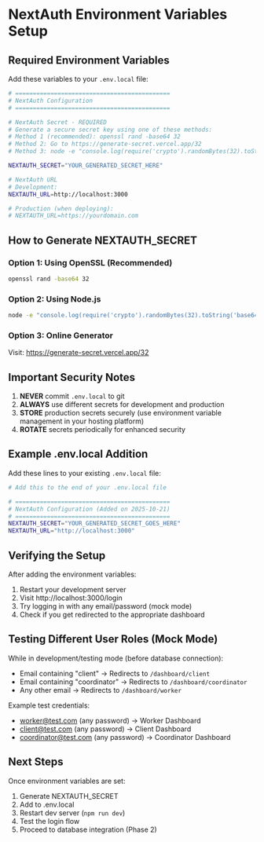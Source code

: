 # NextAuth Environment Variables Setup

## Required Environment Variables

Add these variables to your `.env.local` file:

```bash
# ============================================
# NextAuth Configuration
# ============================================

# NextAuth Secret - REQUIRED
# Generate a secure secret key using one of these methods:
# Method 1 (recommended): openssl rand -base64 32
# Method 2: Go to https://generate-secret.vercel.app/32
# Method 3: node -e "console.log(require('crypto').randomBytes(32).toString('base64'))"

NEXTAUTH_SECRET="YOUR_GENERATED_SECRET_HERE"

# NextAuth URL
# Development:
NEXTAUTH_URL=http://localhost:3000

# Production (when deploying):
# NEXTAUTH_URL=https://yourdomain.com
```

## How to Generate NEXTAUTH_SECRET

### Option 1: Using OpenSSL (Recommended)
```bash
openssl rand -base64 32
```

### Option 2: Using Node.js
```bash
node -e "console.log(require('crypto').randomBytes(32).toString('base64'))"
```

### Option 3: Online Generator
Visit: https://generate-secret.vercel.app/32

## Important Security Notes

1. **NEVER** commit `.env.local` to git
2. **ALWAYS** use different secrets for development and production
3. **STORE** production secrets securely (use environment variable management in your hosting platform)
4. **ROTATE** secrets periodically for enhanced security

## Example .env.local Addition

Add these lines to your existing `.env.local` file:

```bash
# Add this to the end of your .env.local file

# ============================================
# NextAuth Configuration (Added on 2025-10-21)
# ============================================
NEXTAUTH_SECRET="YOUR_GENERATED_SECRET_GOES_HERE"
NEXTAUTH_URL="http://localhost:3000"
```

## Verifying the Setup

After adding the environment variables:

1. Restart your development server
2. Visit http://localhost:3000/login
3. Try logging in with any email/password (mock mode)
4. Check if you get redirected to the appropriate dashboard

## Testing Different User Roles (Mock Mode)

While in development/testing mode (before database connection):

- Email containing "client" → Redirects to `/dashboard/client`
- Email containing "coordinator" → Redirects to `/dashboard/coordinator`
- Any other email → Redirects to `/dashboard/worker`

Example test credentials:
- worker@test.com (any password) → Worker Dashboard
- client@test.com (any password) → Client Dashboard
- coordinator@test.com (any password) → Coordinator Dashboard

## Next Steps

Once environment variables are set:
1. Generate NEXTAUTH_SECRET
2. Add to .env.local
3. Restart dev server (`npm run dev`)
4. Test the login flow
5. Proceed to database integration (Phase 2)
